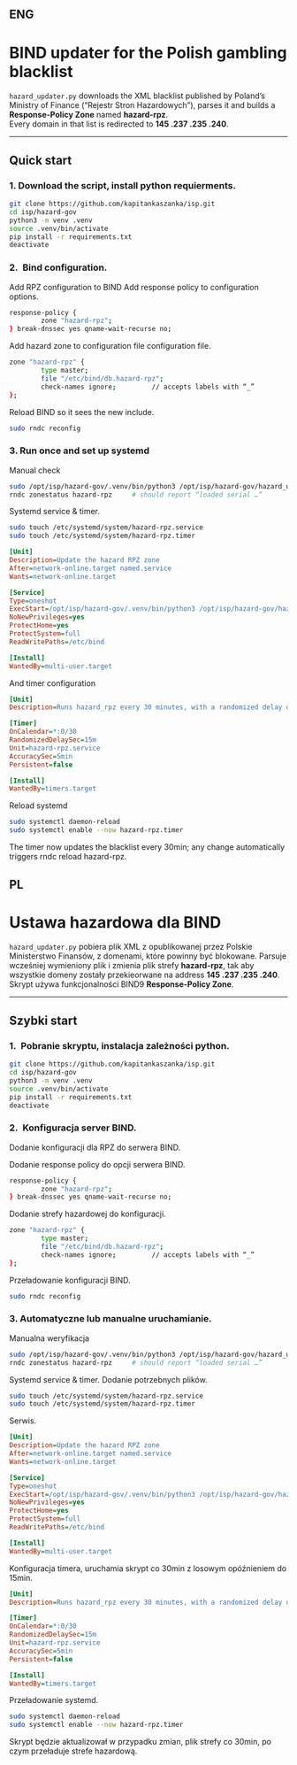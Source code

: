 ENG
---
# BIND updater for the Polish gambling blacklist

`hazard_updater.py` downloads the XML blacklist published by Poland’s Ministry of Finance (“Rejestr Stron Hazardowych”), parses it and builds a **Response-Policy Zone** named **hazard-rpz**.  
Every domain in that list is redirected to **145 .237 .235 .240**.

---

## Quick start

### 1. Download the script, install python requierments.

```bash
git clone https://github.com/kapitankaszanka/isp.git
cd isp/hazard-gov
python3 -m venv .venv
source .venv/bin/activate
pip install -r requirements.txt
deactivate
```

### 2. Bind configuration.
Add RPZ configuration to BIND
Add response policy to configuration options.
```bash
response-policy {
        zone "hazard-rpz";
} break-dnssec yes qname-wait-recurse no;
```
Add hazard zone to configuration file configuration file.

```bash
zone "hazard-rpz" {
        type master;
        file "/etc/bind/db.hazard-rpz";
        check-names ignore;         // accepts labels with “_”
};
```

Reload BIND so it sees the new include.
```bash
sudo rndc reconfig
```

### 3. Run once and set up systemd

Manual check
```bash
sudo /opt/isp/hazard-gov/.venv/bin/python3 /opt/isp/hazard-gov/hazard_updater.py
rndc zonestatus hazard-rpz     # should report “loaded serial …”
```

Systemd service & timer.
```bash
sudo touch /etc/systemd/system/hazard-rpz.service
sudo touch /etc/systemd/system/hazard-rpz.timer
```

```ini
[Unit]
Description=Update the hazard RPZ zone
After=network-online.target named.service
Wants=network-online.target

[Service]
Type=oneshot
ExecStart=/opt/isp/hazard-gov/.venv/bin/python3 /opt/isp/hazard-gov/hazard_updater.py
NoNewPrivileges=yes
ProtectHome=yes
ProtectSystem=full
ReadWritePaths=/etc/bind

[Install]
WantedBy=multi-user.target
```
And timer configuration
```ini
[Unit]
Description=Runs hazard_rpz every 30 minutes, with a randomized delay of up to 15 minutes

[Timer]
OnCalendar=*:0/30
RandomizedDelaySec=15m
Unit=hazard-rpz.service
AccuracySec=5min
Persistent=false

[Install]
WantedBy=timers.target
```
Reload systemd
```bash
sudo systemctl daemon-reload
sudo systemctl enable --now hazard-rpz.timer
```
The timer now updates the blacklist every 30min; any change automatically triggers
rndc reload hazard-rpz.


PL
---

# Ustawa hazardowa dla BIND

`hazard_updater.py` pobiera plik XML z opublikowanej przez Polskie Ministerstwo Finansów, z domenami, które powinny być blokowane. Parsuje wcześniej wymieniony plik i zmienia plik strefy **hazard-rpz**, tak aby wszystkie domeny zostały przekieorwane na address **145 .237 .235 .240**. Skrypt używa funkcjonalności BIND9 **Response-Policy Zone**.

---

## Szybki start

### 1. Pobranie skryptu, instalacja zależności python.
```bash
git clone https://github.com/kapitankaszanka/isp.git
cd isp/hazard-gov
python3 -m venv .venv
source .venv/bin/activate
pip install -r requirements.txt
deactivate
```

### 2. Konfiguracja server BIND.
Dodanie konfiguracji dla RPZ do serwera BIND.

Dodanie response policy do opcji serwera BIND.
```bash
response-policy {
        zone "hazard-rpz";
} break-dnssec yes qname-wait-recurse no;
```
Dodanie strefy hazardowej do konfiguracji.

```bash
zone "hazard-rpz" {
        type master;
        file "/etc/bind/db.hazard-rpz";
        check-names ignore;         // accepts labels with “_”
};
```

Przeładowanie konfiguracji BIND.
```bash
sudo rndc reconfig
```

### 3. Automatyczne lub manualne uruchamianie.

Manualna weryfikacja
```bash
sudo /opt/isp/hazard-gov/.venv/bin/python3 /opt/isp/hazard-gov/hazard_updater.py
rndc zonestatus hazard-rpz     # should report “loaded serial …”
```

Systemd service & timer.
Dodanie potrzebnych plików.
```bash
sudo touch /etc/systemd/system/hazard-rpz.service
sudo touch /etc/systemd/system/hazard-rpz.timer
```
Serwis.
```ini
[Unit]
Description=Update the hazard RPZ zone
After=network-online.target named.service
Wants=network-online.target

[Service]
Type=oneshot
ExecStart=/opt/isp/hazard-gov/.venv/bin/python3 /opt/isp/hazard-gov/hazard_updater.py
NoNewPrivileges=yes
ProtectHome=yes
ProtectSystem=full
ReadWritePaths=/etc/bind

[Install]
WantedBy=multi-user.target
```
Konfiguracja timera, uruchamia skrypt co 30min z losowym opóźnieniem do 15min.
```ini
[Unit]
Description=Runs hazard_rpz every 30 minutes, with a randomized delay of up to 15 minutes

[Timer]
OnCalendar=*:0/30
RandomizedDelaySec=15m
Unit=hazard-rpz.service
AccuracySec=5min
Persistent=false

[Install]
WantedBy=timers.target
```
Przeładowanie systemd.
```bash
sudo systemctl daemon-reload
sudo systemctl enable --now hazard-rpz.timer
```
Skrypt będzie aktualizował w przypadku zmian, plik strefy co 30min, po czym przeładuje strefe hazardową. 

